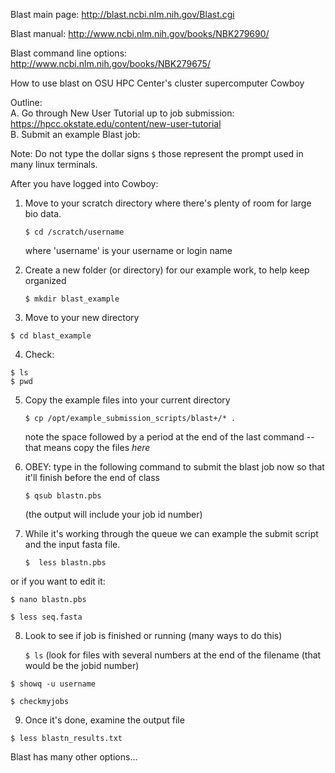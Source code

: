 Blast main page: http://blast.ncbi.nlm.nih.gov/Blast.cgi 

Blast manual: http://www.ncbi.nlm.nih.gov/books/NBK279690/ 

Blast command line options: http://www.ncbi.nlm.nih.gov/books/NBK279675/ 



How to use blast on OSU HPC Center's cluster supercomputer Cowboy

Outline:  
A. Go through New User Tutorial up to job submission: https://hpcc.okstate.edu/content/new-user-tutorial  
B. Submit an example Blast job: 
 
Note: Do not type the dollar signs `$` those represent the prompt used in many linux terminals.

After you have logged into Cowboy:
    

1. Move to your scratch directory where there's plenty of room for large bio data.

   `$ cd /scratch/username`

   where 'username' is your username or login name 

2. Create a new folder (or directory) for our example work, to help keep organized

   `$ mkdir blast_example`

3. Move to your new directory

  `$ cd blast_example`

4.  Check:
    
  `$ ls `   
  `$ pwd`

5. Copy the example files into your current directory

   `$ cp /opt/example_submission_scripts/blast+/* .`

   note the space followed by a period at the end of the last command -- that means copy the files *here*

6. OBEY:  type in the following command to submit the blast job now so that it'll finish before the end of class

   `$ qsub blastn.pbs`

   (the output will include your job id number)

7. While it's working through the queue we can example the submit script and the input fasta file.

   `$  less blastn.pbs`

  or if you want to edit it:
    
   `$ nano blastn.pbs`

   `$ less seq.fasta`

8. Look to see if job is finished or running (many ways to do this)

   `$ ls`
  (look for files with several numbers at the end of the filename (that would be the jobid number)

  `$ showq -u username`

  `$ checkmyjobs`

9.  Once it's done, examine the output file

  `$ less blastn_results.txt `


Blast has many other options... 




    
